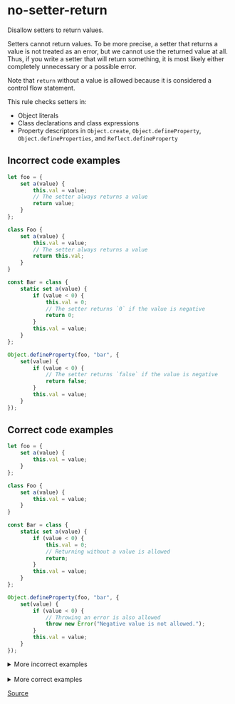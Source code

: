 <!--
 generated docs file, do not edit by hand, see xtask/docgen 
-->
# no-setter-return

Disallow setters to return values.

Setters cannot return values. To be more precise, a setter that returns a value is not treated as an error, but we
cannot use the returned value at all. Thus, if you write a setter that will return something, it is most likely
either completely unnecessary or a possible error.

Note that `return` without a value is allowed because it is considered a control flow statement.

This rule checks setters in:

- Object literals
- Class declarations and class expressions
- Property descriptors in `Object.create`, `Object.defineProperty`, `Object.defineProperties`, and `Reflect.defineProperty`

## Incorrect code examples

```js
let foo = {
    set a(value) {
        this.val = value;
        // The setter always returns a value
        return value;
    }
};

class Foo {
    set a(value) {
        this.val = value;
        // The setter always returns a value
        return this.val;
    }
}

const Bar = class {
    static set a(value) {
        if (value < 0) {
            this.val = 0;
            // The setter returns `0` if the value is negative
            return 0;
        }
        this.val = value;
    }
};

Object.defineProperty(foo, "bar", {
    set(value) {
        if (value < 0) {
            // The setter returns `false` if the value is negative
            return false;
        }
        this.val = value;
    }
});
```

## Correct code examples

```js
let foo = {
    set a(value) {
        this.val = value;
    }
};

class Foo {
    set a(value) {
        this.val = value;
    }
}

const Bar = class {
    static set a(value) {
        if (value < 0) {
            this.val = 0;
            // Returning without a value is allowed
            return;
        }
        this.val = value;
    }
};

Object.defineProperty(foo, "bar", {
    set(value) {
        if (value < 0) {
            // Throwing an error is also allowed
            throw new Error("Negative value is not allowed.");
        }
        this.val = value;
    }
});
```

<details>
 <summary> More incorrect examples </summary>

```js
let foo = {
    set bar(val) {
        return 42;
    }
};
```

```js
let bar = {
    set foo(val) {
        if (bar) {
            return 42;
        }
    }
};
```

```js
let bar = {
    set foo(val) {
        switch (bar) {
            case 5:
            case 6:
            if (bar) {
                return 42;
            }
        }
    }
};
```

```js
let bar = {
    set foo(val) {
        if (bar) {

        } else {
            return 42;
        }
    }
};
```

```js
class Foo {
    set bar(val) {
        return 42;
    }
}
```

```js
let Foo = class {
    set bar(val) {
        return 42;
    }
};
```

```js
Object.create(null, {
    foo: {
        set(val) {
            return 42;
        }
    }
});
```

```js
Object.defineProperty(foo, 'bar', {
    set(val) {
        return 42;
    }
});
```

```js
Object.defineProperties(foo, 'bar', {
    set(val) {
        return 42;
    }
});
```

```js
Reflect.defineProperties(foo, 'bar', {
    set(val) {
        return 42;
    }
});
```
</details><br>
<details>
 <summary> More correct examples </summary>

```js
({ set foo(val) { return; } })
```

```js
({ set foo(val) { if (val) { return; } } })
```

```js
class A { set foo(val) { return; } }
```

```js
(class { set foo(val) { if (val) { return; } else { return; } return; } })
```

```js
class A { set foo(val) { try {} catch(e) { return; } } }
```

```js
Object.defineProperty(foo, 'bar', { set(val) { return; } })
```
</details>

[Source](../../../rslint_core/src/groups/errors/no_setter_return.rs)